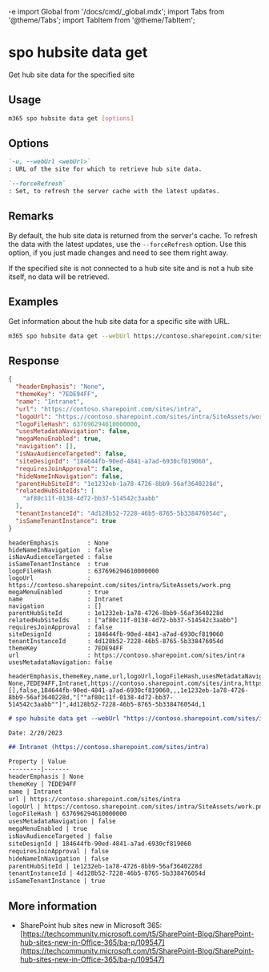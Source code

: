 -e <!-- DISCLAIMER: All secrets, passwords, and sensitive values in this document are examples only and not real credentials. -->
import Global from '/docs/cmd/_global.mdx';
import Tabs from '@theme/Tabs';
import TabItem from '@theme/TabItem';

# spo hubsite data get

Get hub site data for the specified site

## Usage

```sh
m365 spo hubsite data get [options]
```

## Options

```md definition-list
`-u, --webUrl <webUrl>`
: URL of the site for which to retrieve hub site data.

`--forceRefresh`
: Set, to refresh the server cache with the latest updates.
```

<Global />

## Remarks

By default, the hub site data is returned from the server's cache. To refresh the data with the latest updates, use the `--forceRefresh` option. Use this option, if you just made changes and need to see them right away.

If the specified site is not connected to a hub site site and is not a hub site itself, no data will be retrieved.

## Examples

Get information about the hub site data for a specific site with URL.

```sh
m365 spo hubsite data get --webUrl https://contoso.sharepoint.com/sites/project-x
```

## Response

<Tabs>
  <TabItem value="JSON">

  ```json
  {
    "headerEmphasis": "None",
    "themeKey": "7EDE94FF",
    "name": "Intranet",
    "url": "https://contoso.sharepoint.com/sites/intra",
    "logoUrl": "https://contoso.sharepoint.com/sites/intra/SiteAssets/work.png",
    "logoFileHash": 637696294610000000,
    "usesMetadataNavigation": false,
    "megaMenuEnabled": true,
    "navigation": [],
    "isNavAudienceTargeted": false,
    "siteDesignId": "184644fb-90ed-4841-a7ad-6930cf819060",
    "requiresJoinApproval": false,
    "hideNameInNavigation": false,
    "parentHubSiteId": "1e1232eb-1a78-4726-8bb9-56af3640228d",
    "relatedHubSiteIds": [
      "af80c11f-0138-4d72-bb37-514542c3aabb"
    ],
    "tenantInstanceId": "4d128b52-7228-46b5-8765-5b338476054d",
    "isSameTenantInstance": true
  }
  ```

  </TabItem>
  <TabItem value="Text">

  ```text
  headerEmphasis        : None
  hideNameInNavigation  : false
  isNavAudienceTargeted : false
  isSameTenantInstance  : true
  logoFileHash          : 637696294610000000
  logoUrl               : https://contoso.sharepoint.com/sites/intra/SiteAssets/work.png
  megaMenuEnabled       : true
  name                  : Intranet
  navigation            : []
  parentHubSiteId       : 1e1232eb-1a78-4726-8bb9-56af3640228d
  relatedHubSiteIds     : ["af80c11f-0138-4d72-bb37-514542c3aabb"]
  requiresJoinApproval  : false
  siteDesignId          : 184644fb-90ed-4841-a7ad-6930cf819060
  tenantInstanceId      : 4d128b52-7228-46b5-8765-5b338476054d
  themeKey              : 7EDE94FF
  url                   : https://contoso.sharepoint.com/sites/intra
  usesMetadataNavigation: false
  ```

  </TabItem>
  <TabItem value="CSV">

  ```csv
  headerEmphasis,themeKey,name,url,logoUrl,logoFileHash,usesMetadataNavigation,megaMenuEnabled,navigation,isNavAudienceTargeted,siteDesignId,requiresJoinApproval,hideNameInNavigation,parentHubSiteId,relatedHubSiteIds,tenantInstanceId,isSameTenantInstance
  None,7EDE94FF,Intranet,https://contoso.sharepoint.com/sites/intra,https://contoso.sharepoint.com/sites/intra/SiteAssets/work.png,637696294610000000,false,1,[],false,184644fb-90ed-4841-a7ad-6930cf819060,,,1e1232eb-1a78-4726-8bb9-56af3640228d,"[""af80c11f-0138-4d72-bb37-514542c3aabb""]",4d128b52-7228-46b5-8765-5b338476054d,1
  ```

  </TabItem>
  <TabItem value="Markdown">

  ```md
  # spo hubsite data get --webUrl "https://contoso.sharepoint.com/sites/intra"

  Date: 2/20/2023

  ## Intranet (https://contoso.sharepoint.com/sites/intra)

  Property | Value
  ---------|-------
  headerEmphasis | None
  themeKey | 7EDE94FF
  name | Intranet
  url | https://contoso.sharepoint.com/sites/intra
  logoUrl | https://contoso.sharepoint.com/sites/intra/SiteAssets/work.png
  logoFileHash | 637696294610000000
  usesMetadataNavigation | false
  megaMenuEnabled | true
  isNavAudienceTargeted | false
  siteDesignId | 184644fb-90ed-4841-a7ad-6930cf819060
  requiresJoinApproval | false
  hideNameInNavigation | false
  parentHubSiteId | 1e1232eb-1a78-4726-8bb9-56af3640228d
  tenantInstanceId | 4d128b52-7228-46b5-8765-5b338476054d
  isSameTenantInstance | true
  ```

  </TabItem>
</Tabs>

## More information

- SharePoint hub sites new in Microsoft 365: [https://techcommunity.microsoft.com/t5/SharePoint-Blog/SharePoint-hub-sites-new-in-Office-365/ba-p/109547](https://techcommunity.microsoft.com/t5/SharePoint-Blog/SharePoint-hub-sites-new-in-Office-365/ba-p/109547)
